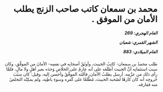 <h1 dir="rtl">محمد بن سمعان كاتب صاحب الزنج يطلب الأمان من الموفق .</h1>

<h5 dir="rtl">العام الهجري:  269

الشهر القمري: شعبان

العام الميلادي: 883</h5>

<p dir="rtl">طلب محمدُ بن سمعان- كاتِبُ الخبيث، وأوثَقُ أصحابِه في نفسِه- الأمانَ من الموفَّقِ، وكان سببَ استئمانِه أنَّ الخبيث أطلَعَه على أنه عازمٌ على الخلاصِ وَحدَه بغير أهلٍ ولا مالٍ، فلمَّا رأى ذلك من عزْمِه، أرسل يطلبُ الأمان، فأمَّنَه الموفَّقُ وأحسن إليه، وقيل: كان سبَبَ خُروجِه أنه كان كارهًا لصُحبة الخبيث، مُطَّلعًا على كُفرِه وسوءِ باطِنِه، ولم يمكِنْه التخلصُ منه ففارقه.</p></br>
